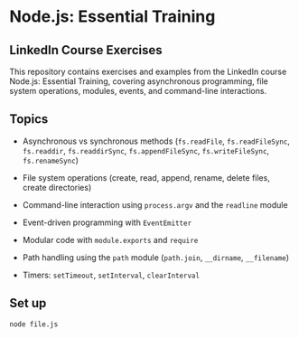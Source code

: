 # Node.js: Essential Training

## LinkedIn Course Exercises

This repository contains exercises and examples from the LinkedIn course Node.js: Essential Training, covering asynchronous programming, file system operations, modules, events, and command-line interactions.

## Topics

* Asynchronous vs synchronous methods (`fs.readFile`, `fs.readFileSync`, `fs.readdir`, `fs.readdirSync`, `fs.appendFileSync`, `fs.writeFileSync`, `fs.renameSync`)

* File system operations (create, read, append, rename, delete files, create directories)

* Command-line interaction using `process.argv` and the `readline` module

* Event-driven programming with `EventEmitter`

* Modular code with `module.exports` and `require`

* Path handling using the `path` module (`path.join`, `__dirname`, `__filename`)

* Timers: `setTimeout`, `setInterval`, `clearInterval`

## Set up

```
node file.js
```